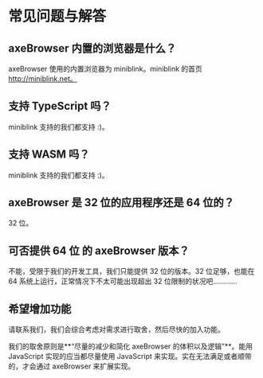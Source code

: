 # 常见问题与解答

## axeBrowser 内置的浏览器是什么？
axeBrowser 使用的内置浏览器为 miniblink。miniblink 的首页 http://miniblink.net。

## 支持 TypeScript 吗？
miniblink 支持的我们都支持 :)。

## 支持 WASM 吗？
miniblink 支持的我们都支持 :)。

## axeBrowser 是 32 位的应用程序还是 64 位的？
32 位。

## 可否提供 64 位 的 axeBrowser 版本？
不能，受限于我们的开发工具，我们只能提供 32 位的版本。32 位足够，也能在 64 系统上运行，正常情况下不太可能出现超出 32 位限制的状况吧…………

## 希望增加功能
请联系我们，我们会综合考虑对需求进行取舍，然后尽快的加入功能。

我们的取舍原则是**“尽量的减少和简化 axeBrowser 的体积以及逻辑”**。能用 JavaScript 实现的应当都尽量使用 JavaScript 来实现。实在无法满足或者顺带的，才会通过 axeBrowser 来扩展实现。

